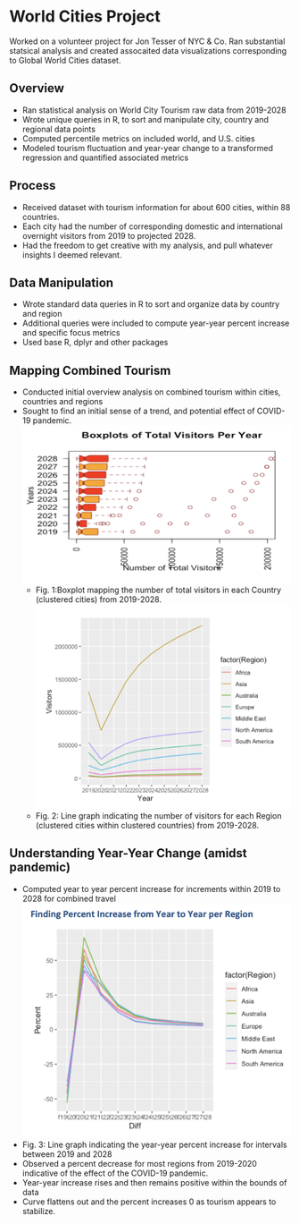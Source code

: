 # World Cities Project

Worked on a volunteer project for Jon Tesser of NYC & Co. Ran substantial statsical analysis and created assocaited data visualizations corresponding to Global World Cities dataset.

## Overview

* Ran statistical analysis on World City Tourism raw data from 2019-2028
* Wrote unique queries in R, to sort and manipulate city, country and regional data points
* Computed percentile metrics on included world, and U.S. cities
* Modeled tourism fluctuation and year-year change to a transformed regression and quantified associated metrics

## Process
* Received dataset with tourism information for about 600 cities, within 88 countries.
* Each city had the number of corresponding domestic and international overnight visitors from 2019 to projected 2028. 
* Had the freedom to get creative with my analysis, and pull whatever insights I deemed relevant.

## Data Manipulation
* Wrote standard data queries in R to sort and organize data by country and region
* Additional queries were included to compute year-year percent increase and specific focus metrics
* Used base R, dplyr and other packages

## Mapping Combined Tourism
* Conducted initial overview analysis on combined tourism within cities, countries and regions
* Sought to find an initial sense of a trend, and potential effect of COVID-19 pandemic.
![](/images/VisitorsBoxPlot.png)
  * Fig. 1:Boxplot mapping the number of total visitors in each Country (clustered cities) from 2019-2028.
![](/images/Visitors:year.png)
  * Fig. 2: Line graph indicating the number of visitors for each Region (clustered cities within clustered countries) from 2019-2028.

## Understanding Year-Year Change (amidst pandemic)
* Computed year to year percent increase for increments within 2019 to 2028 for combined travel
![](/images/PercInc-Total.png)
 * Fig. 3: Line graph indicating the year-year percent increase for intervals between 2019 and 2028
* Observed a percent decrease for most regions from 2019-2020 indicative of the effect of the COVID-19 pandemic.
* Year-year increase rises and then remains positive within the bounds of data
* Curve flattens out and the percent increases 0 as tourism appears to stabilize.


